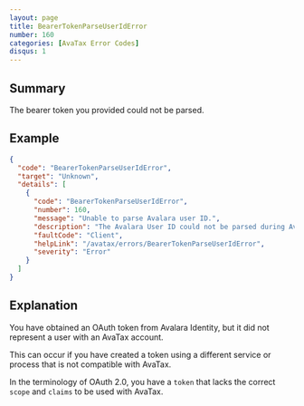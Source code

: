 ```yaml
---
layout: page
title: BearerTokenParseUserIdError
number: 160
categories: [AvaTax Error Codes]
disqus: 1
---
```


## Summary

The bearer token you provided could not be parsed.

## Example

```json
{
  "code": "BearerTokenParseUserIdError",
  "target": "Unknown",
  "details": [
    {
      "code": "BearerTokenParseUserIdError",
      "number": 160,
      "message": "Unable to parse Avalara user ID.",
      "description": "The Avalara User ID could not be parsed during Avalara Identity validation.",
      "faultCode": "Client",
      "helpLink": "/avatax/errors/BearerTokenParseUserIdError",
      "severity": "Error"
    }
  ]
}
```

## Explanation

You have obtained an OAuth token from Avalara Identity, but it did not represent a user with an AvaTax account.

This can occur if you have created a token using a different service or process that is not compatible with AvaTax.

In the terminology of OAuth 2.0, you have a `token` that lacks the correct `scope` and `claims` to be used with AvaTax.
